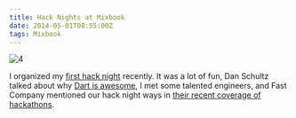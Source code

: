 ```yaml
---
title: Hack Nights at Mixbook
date: 2014-05-01T08:55:00Z
tags: Mixbook
---
```

![4]

I organized my [first hack night][1] recently. It was a lot of fun, Dan Schultz talked about why [Dart is awesome][3], I met some talented engineers, and Fast Company mentioned our hack night ways in [their recent coverage of hackathons][2].

 [1]: http://www.meetup.com/rubymeetup/events/174037822/
 [2]: http://www.fastcompany.com/3029885/why-you-should-probably-host-a-hackathon
 [3]: https://speakerdeck.com/danschultz/mixbook-hackathon-dart-is-awesome
 [4]: https://ggr_com.s3.amazonaws.com/images/hack_night.jpg
